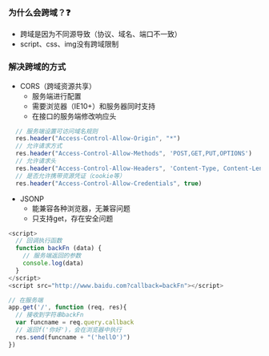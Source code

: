 ### 为什么会跨域？❓
* 跨域是因为不同源导致（协议、域名、端口不一致）
* script、css、img没有跨域限制


### 解决跨域的方式
* CORS（跨域资源共享）
  * 服务端进行配置
  * 需要浏览器（IE10+）和服务器同时支持
  * 在接口的服务端修改响应头
```js
  // 服务端设置可访问域名规则
  res.header("Access-Control-Allow-Origin", "*")
  // 允许请求方式
  res.header("Access-Control-Allow-Methods", 'POST,GET,PUT,OPTIONS')
  // 允许请求头
  res.header("Access-Control-Allow-Headers", 'Content-Type, Content-Length')
  // 是否允许携带资源凭证（cookie等）
  res.header("Access-Control-Allow-Credentials", true)
```

* JSONP
  * 能兼容各种浏览器，无兼容问题
  * 只支持get，存在安全问题
```js
<script>
  // 回调执行函数
  function backFn (data) {
    // 服务端返回的参数
    console.log(data)
  }
</script>
<script src="http://www.baidu.com?callback=backFn"></script>

// 在服务端
app.get('/', function (req, res){
  // 接收到字符串backFn
  var funcname = req.query.callback
  // 返回f('你好')，会在浏览器中执行
  res.send(funcname + "('hellO')")
})
```
